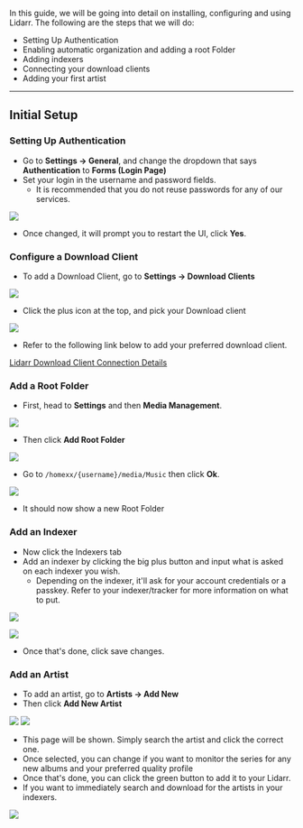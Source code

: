In this guide, we will be going into detail on installing, configuring and using Lidarr. The following are the steps that we will do:

* Setting Up Authentication
* Enabling automatic organization and adding a root Folder
* Adding indexers
* Connecting your download clients
* Adding your first artist

***

## Initial Setup
### Setting Up Authentication

* Go to **Settings -> General**, and change the dropdown that says **Authentication** to **Forms (Login Page)**
* Set your login in the username and password fields.
  * It is recommended that you do not reuse passwords for any of our services.

![](https://docs.usbx.me/uploads/images/gallery/2019-11/scaled-1680-/image-1575036143915.png)

* Once changed, it will prompt you to restart the UI, click **Yes**.

### Configure a Download Client

* To add a Download Client, go to **Settings -> Download Clients**

![](https://docs.usbx.me/uploads/images/gallery/2019-11/scaled-1680-/image-1575036493097.png)

* Click the plus icon at the top, and pick your Download client

![](https://docs.usbx.me/uploads/images/gallery/2019-11/scaled-1680-/image-1575072067589.png)

* Refer to the following link below to add your preferred download client.

[Lidarr Download Client Connection Details](https://docs.usbx.me/books/lidarr/page/download-client-connection-details)

### Add a Root Folder

* First, head to **Settings** and then **Media Management**.

![](https://docs.usbx.me/uploads/images/gallery/2019-11/scaled-1680-/image-1575078193863.png)

* Then click **Add Root Folder**

![](https://docs.usbx.me/uploads/images/gallery/2019-11/scaled-1680-/image-1575078379040.png)

* Go to `/homexx/{username}/media/Music` then click **Ok**.

![](https://docs.usbx.me/uploads/images/gallery/2019-11/scaled-1680-/image-1575078547141.png)

* It should now show a new Root Folder

### Add an Indexer

* Now click the Indexers tab
* Add an indexer by clicking the big plus button and input what is asked on each indexer you wish.
  * Depending on the indexer, it'll ask for your account credentials or a passkey. Refer to your indexer/tracker for more information on what to put.

![](https://docs.usbx.me/uploads/images/gallery/2019-11/scaled-1680-/image-1575078956452.png)

![](https://docs.usbx.me/uploads/images/gallery/2019-11/scaled-1680-/image-1575078983564.png)

* Once that's done, click save changes.

### Add an Artist

* To add an artist, go to **Artists -> Add New**
* Then click **Add New Artist**

![](https://docs.usbx.me/uploads/images/gallery/2019-11/scaled-1680-/image-1575079157527.png)
![](https://docs.usbx.me/uploads/images/gallery/2019-11/scaled-1680-/image-1575079253512.png)

* This page will be shown. Simply search the artist and click the correct one.
* Once selected, you can change if you want to monitor the series for any new albums and your preferred quality profile
* Once that's done, you can click the green button to add it to your Lidarr.
* If you want to immediately search and download for the artists in your indexers.

![](https://docs.usbx.me/uploads/images/gallery/2019-11/scaled-1680-/image-1575079318742.png)